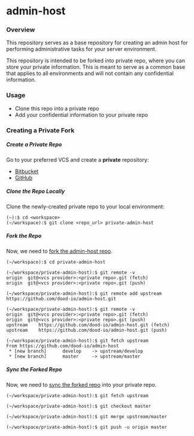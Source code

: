 # admin-host

### Overview

This repository serves as a base repository for creating an admin host for performing
administrative tasks for your server environment.

This repository is intended to be forked into private repo, where you can store your
private information. This is meant to serve as a common base that applies to all
environments and will not contain any confidential information.

### Usage

* Clone this repo into a private repo
* Add your confidential information to your private repo


### Creating a Private Fork

##### Create a Private Repo

Go to your preferred VCS and create a **private** repository:

* [Bitbucket](https://confluence.atlassian.com/bitbucket/create-a-git-repository-759857290.html)
* [GitHub](https://help.github.com/articles/creating-a-new-repository/)

##### Clone the Repo Locally

Clone the newly-created private repo to your local environment:

```
(~):$ cd <workspace>
(~/workspace):$ git clone <repo_url> private-admin-host
```

##### Fork the Repo

Now, we need to [fork the admin-host repo](https://help.github.com/articles/fork-a-repo).

```
(~/workspace):$ cd private-admin-host

(~/workspace/private-admin-host):$ git remote -v
origin	git@<vcs provider>:<private repo>.git (fetch)
origin	git@<vcs provider>:<private repo>.git (push)

(~/workspace/private-admin-host):$ git remote add upstream https://github.com/dood-io/admin-host.git

(~/workspace/private-admin-host):$ git remote -v
origin	git@<vcs provider>:<private repo>.git (fetch)
origin	git@<vcs provider>:<private repo>.git (push)
upstream	https://github.com/dood-io/admin-host.git (fetch)
upstream	https://github.com/dood-io/admin-host.git (push)

(~/workspace/private-admin-host):$ git fetch upstream
From https://github.com/dood-io/admin-host
 * [new branch]      develop    -> upstream/develop
 * [new branch]      master     -> upstream/master
```


##### Sync the Forked Repo

Now, we need to [sync the forked repo](https://help.github.com/articles/syncing-a-fork/) into your private repo.

```
(~/workspace/private-admin-host):$ git fetch upstream

(~/workspace/private-admin-host):$ git checkout master

(~/workspace/private-admin-host):$ git merge upstream/master

(~/workspace/private-admin-host):$ git push -u origin master
```
